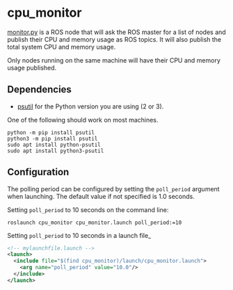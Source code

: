 # cpu_monitor

[monitor.py](monitor.py) is a ROS node that will ask the ROS master for a list of nodes and publish their CPU and memory usage as ROS topics. It will also publish the total system CPU and memory usage.

Only nodes running on the same machine will have their CPU and memory usage published.

## Dependencies

* [psutil](https://pypi.org/project/psutil) for the Python version you are using (2 or 3).

One of the following should work on most machines.
```
python -m pip install psutil
python3 -m pip install psutil
sudo apt install python-psutil
sudo apt install python3-psutil
```

## Configuration
The polling period can be configured by setting the `poll_period` argument when launching. The default value if not specified is 1.0 seconds.

Setting `poll_period` to 10 seconds on the command line:
```
roslaunch cpu_monitor cpu_monitor.launch poll_period:=10
```

Setting `poll_period` to 10 seconds in a launch file_
```xml
<!-- mylaunchfile.launch -->
<launch>
  <include file="$(find cpu_monitor)/launch/cpu_monitor.launch">
    <arg name="poll_period" value="10.0"/>
  </include>
</launch>
```
